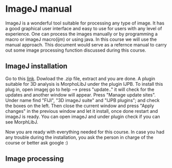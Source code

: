# ImageJ manual 
ImageJ is a wonderful tool suitable for processing any type of image. It has a good graphical user interface and easy to use for users with any level of experience. One can process the images manually or by programming a macro or imageJ macro(ijm) or using java. In this course we will use the manual approach. This document would serve as a  refernce manual to carry out some image processing function discussed during this course.

## ImageJ installation
Go to this [link](https://imagej.net/software/fiji/). Dowload the .zip file, extract and you are done. A plugin suitable for 3D analysis is MorphoLibJ under the plugin IJPB. To install this plug in, open imagej go to help --> press "update.." it will check for the updates and another window will appear. Press "Manage update sites". Under name find "FIJI", "3D imageJ suite" and "IJPB plugins"; and check the boxes on the left. Then close the current window and press "Apply changes" in the previous window and let it install, once done restart and imageJ is ready. You can open imageJ and under plugin check if you can see MorphLibJ.

Now you are ready with everything needed for this course. In case you had any trouble during the installation, you ask the person in charge of the course or better ask google :) 

## Image processing 
